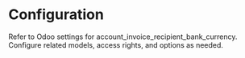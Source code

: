 # Configuration

Refer to Odoo settings for account_invoice_recipient_bank_currency. Configure related models, access rights, and options as needed.
